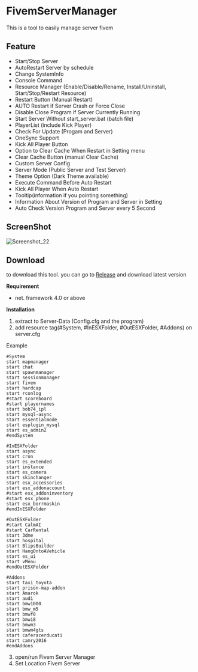 # FivemServerManager
This is a tool to easily manage server fivem

## Feature
- Start/Stop Server
- AutoRestart Server by schedule
- Change SystemInfo
- Console Command
- Resource Manager (Enable/Disable/Rename, Install/Uninstall, Start/Stop/Restart Resource)
- Restart Button (Manual Restart)
- AUTO Restart if Server Crash or Force Close
- Disable Close Program if Server Currently Running
- Start Server Without start_server.bat (batch file)
- PlayerList (include Kick Player)
- Check For Update (Progam and Server)
- OneSync Support
- Kick All Player Button
- Option to Clear Cache When Restart in Setting menu
- Clear Cache Button (manual Clear Cache)
- Custom Server Config
- Server Mode (Public Server and Test Server)
- Theme Option (Dark Theme available)
- Execute Command Before Auto Restart
- Kick All Player When Auto Restart
- Tooltip(information if you pointing something)
- Information About Version of Program and Server in Setting
- Auto Check Version Program and Server every 5 Second


## ScreenShot
![Screenshot_22](https://user-images.githubusercontent.com/30838114/59372624-20f18c80-8d72-11e9-8884-4cbeeaea69e8.png)


## Download
to download this tool. you can go to [Release](https://github.com/Oky12/FivemServerManager/releases) and download latest version

**Requirement**
- net. framework 4.0 or above


**Installation**
1. extract to Server-Data (Config.cfg and the program)
2. add resource tag(#System,  #InESXFolder, #OutESXFolder, #Addons) on server.cfg

Example
```
#System
start mapmanager
start chat
start spawnmanager
start sessionmanager
start fivem
start hardcap
start rconlog
#start scoreboard
#start playernames
start bob74_ipl
start mysql-async
start essentialmode
start esplugin_mysql
start es_admin2
#endSystem

#InESXFolder
start async
start cron
start es_extended
start instance
start es_camera
start skinchanger
start esx_accessories
start esx_addonaccount
#start esx_addoninventory
#start esx_phone
start esx_borrmaskin
#endInESXFolder

#OutESXFolder
#start CalmAI
#start CarRental
start 3dme
start hospital
start BlipsBuilder
start HangOntoAVehicle
start es_ui
start vMenu
#endOutESXFolder

#Addons
start taxi_toyota
start prison-map-addon
start Amarok
start audi
start bmw1000
start bmw_m5
start bmwf8
start bmwi8
start bmwm3
start bmwm4gts
start caferacerducati
start camry2016
#endAddons
```
3. open/run Fivem Server Manager
4. Set Location Fivem Server
